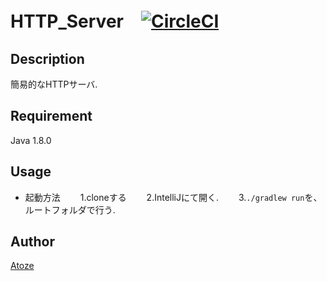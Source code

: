 # HTTP_Server　[![CircleCI](https://circleci.com/gh/Atoze/HTTP_Server.svg?style=svg)](https://circleci.com/gh/Atoze/HTTP_Server)

## Description
簡易的なHTTPサーバ.

## Requirement
Java 1.8.0

## Usage
* 起動方法　　
1.cloneする　　
2.IntelliJにて開く.　　
3.`./gradlew run`を、ルートフォルダで行う.　　

## Author
[Atoze](https://github.com/Atoze)
